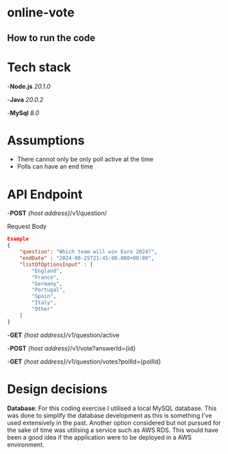 # online-vote
## How to run the code

# Tech stack
-<b>Node.js</b> <i>20.1.0</i>

-<b>Java</b> <i>20.0.2</i>

-<b>MySql</b> <i>8.0</i>

# Assumptions
- There cannot only be only poll active at the time
- Polls can have an end time

# API Endpoint
-<b>POST</b> <i>{host address}</i>/v1/question/

Request Body
```json
Example
{
    "question": "Which team will win Euro 2024?",
    "endDate" : "2024-08-25T21:45:00.000+00:00",
    "listOfOptionsInput" : [
        "England",
        "France",
        "Germany",
        "Portugal",
        "Spain",
        "Italy",
        "Other"
    ]
}
```

-<b>GET</b> <i>{host address}</i>/v1/question/active

-<b>POST</b> <i>{host address}</i>/v1/vote?answerId={id}

-<b>GET</b> <i>{host address}</i>/v1/question/votes?pollId={pollId}
# Design decisions
<b>Database</b>: For this coding exercise I utilised a local MySQL database. This was done to simplify the database development as this is something I've used extensively in the past. Another option considered but not pursued for the sake of time was utilising a service such as AWS RDS. This would have been a good idea if the application were to be deployed in a AWS environment.
